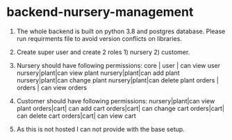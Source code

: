 # backend-nursery-management

1) The whole backend is built on python 3.8 and postgres database. Please run requirments file to avoid version conflicts on libraries.

2) Create super user and create 2 roles 1) nursery 2) customer. 

3) Nursery should have following permissions: 
   core | user | can view user
   nursery|plant|can view plant 
   nursery|plant|can add plant
   nursery|plant|can change plant
   nursery|plant|can delete plant 
   orders | orders | can view orders
   


4) Customer should have following permissions: 
  nursery|plant|can view plant 
  orders|cart| can add cart 
  orders|cart| can change cart 
  orders|cart| can delete cart 
  orders|cart| can view cart 
  
5) As this is not hosted I can not provide with the base setup. 

